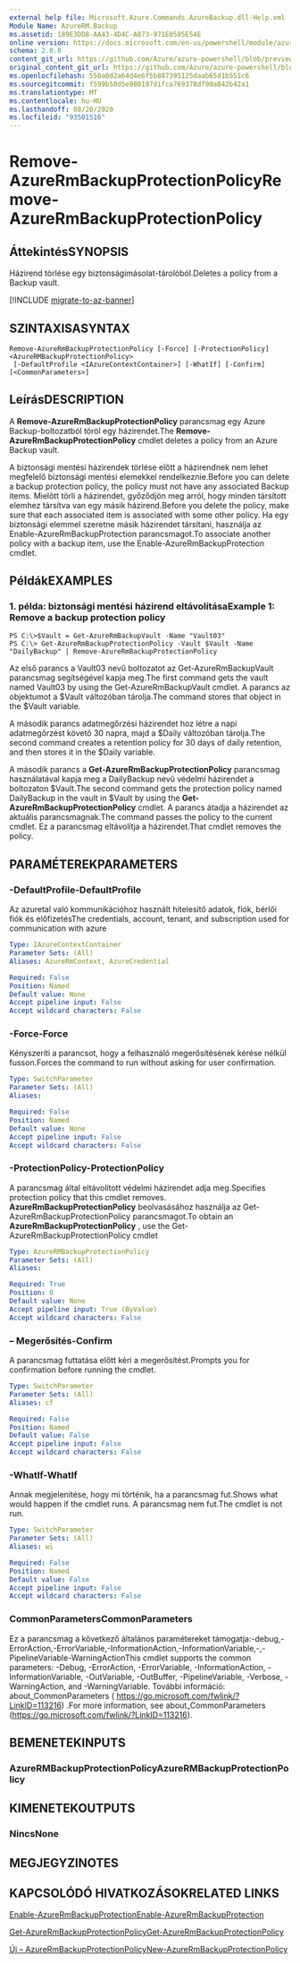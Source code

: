 ```yaml
---
external help file: Microsoft.Azure.Commands.AzureBackup.dll-Help.xml
Module Name: AzureRM.Backup
ms.assetid: 189E3DD8-AA43-4D4C-A873-971E0585E54E
online version: https://docs.microsoft.com/en-us/powershell/module/azurerm.backup/remove-azurermbackupprotectionpolicy
schema: 2.0.0
content_git_url: https://github.com/Azure/azure-powershell/blob/preview/src/ResourceManager/AzureBackup/Commands.AzureBackup/help/Remove-AzureRmBackupProtectionPolicy.md
original_content_git_url: https://github.com/Azure/azure-powershell/blob/preview/src/ResourceManager/AzureBackup/Commands.AzureBackup/help/Remove-AzureRmBackupProtectionPolicy.md
ms.openlocfilehash: 550a8d2a64d4e6f5b887395125daab65d1b551c6
ms.sourcegitcommit: f599b50d5e980197d1fca769378df90a842b42a1
ms.translationtype: MT
ms.contentlocale: hu-HU
ms.lasthandoff: 08/20/2020
ms.locfileid: "93501516"
---
```

# <span data-ttu-id="cbe86-101">Remove-AzureRmBackupProtectionPolicy</span><span class="sxs-lookup"><span data-stu-id="cbe86-101">Remove-AzureRmBackupProtectionPolicy</span></span>

## <span data-ttu-id="cbe86-102">Áttekintés</span><span class="sxs-lookup"><span data-stu-id="cbe86-102">SYNOPSIS</span></span>
<span data-ttu-id="cbe86-103">Házirend törlése egy biztonságimásolat-tárolóból.</span><span class="sxs-lookup"><span data-stu-id="cbe86-103">Deletes a policy from a Backup vault.</span></span>

[!INCLUDE [migrate-to-az-banner](../../includes/migrate-to-az-banner.md)]

## <span data-ttu-id="cbe86-104">SZINTAXISA</span><span class="sxs-lookup"><span data-stu-id="cbe86-104">SYNTAX</span></span>

```
Remove-AzureRmBackupProtectionPolicy [-Force] [-ProtectionPolicy] <AzureRMBackupProtectionPolicy>
 [-DefaultProfile <IAzureContextContainer>] [-WhatIf] [-Confirm] [<CommonParameters>]
```

## <span data-ttu-id="cbe86-105">Leírás</span><span class="sxs-lookup"><span data-stu-id="cbe86-105">DESCRIPTION</span></span>
<span data-ttu-id="cbe86-106">A **Remove-AzureRmBackupProtectionPolicy** parancsmag egy Azure Backup-boltozatból töröl egy házirendet.</span><span class="sxs-lookup"><span data-stu-id="cbe86-106">The **Remove-AzureRmBackupProtectionPolicy** cmdlet deletes a policy from an Azure Backup vault.</span></span>

<span data-ttu-id="cbe86-107">A biztonsági mentési házirendek törlése előtt a házirendnek nem lehet megfelelő biztonsági mentési elemekkel rendelkeznie.</span><span class="sxs-lookup"><span data-stu-id="cbe86-107">Before you can delete a backup protection policy, the policy must not have any associated Backup items.</span></span>
<span data-ttu-id="cbe86-108">Mielőtt törli a házirendet, győződjön meg arról, hogy minden társított elemhez társítva van egy másik házirend.</span><span class="sxs-lookup"><span data-stu-id="cbe86-108">Before you delete the policy, make sure that each associated item is associated with some other policy.</span></span>
<span data-ttu-id="cbe86-109">Ha egy biztonsági elemmel szeretne másik házirendet társítani, használja az Enable-AzureRmBackupProtection parancsmagot.</span><span class="sxs-lookup"><span data-stu-id="cbe86-109">To associate another policy with a backup item, use the Enable-AzureRmBackupProtection cmdlet.</span></span>

## <span data-ttu-id="cbe86-110">Példák</span><span class="sxs-lookup"><span data-stu-id="cbe86-110">EXAMPLES</span></span>

### <span data-ttu-id="cbe86-111">1. példa: biztonsági mentési házirend eltávolítása</span><span class="sxs-lookup"><span data-stu-id="cbe86-111">Example 1: Remove a backup protection policy</span></span>
```
PS C:\>$Vault = Get-AzureRmBackupVault -Name "Vault03"
PS C:\> Get-AzureRmBackupProtectionPolicy -Vault $Vault -Name "DailyBackup" | Remove-AzureRmBackupProtectionPolicy
```

<span data-ttu-id="cbe86-112">Az első parancs a Vault03 nevű boltozatot az Get-AzureRmBackupVault parancsmag segítségével kapja meg.</span><span class="sxs-lookup"><span data-stu-id="cbe86-112">The first command gets the vault named Vault03 by using the Get-AzureRmBackupVault cmdlet.</span></span>
<span data-ttu-id="cbe86-113">A parancs az objektumot a $Vault változóban tárolja.</span><span class="sxs-lookup"><span data-stu-id="cbe86-113">The command stores that object in the $Vault variable.</span></span>

<span data-ttu-id="cbe86-114">A második parancs adatmegőrzési házirendet hoz létre a napi adatmegőrzést követő 30 napra, majd a $Daily változóban tárolja.</span><span class="sxs-lookup"><span data-stu-id="cbe86-114">The second command creates a retention policy for 30 days of daily retention, and then stores it in the $Daily variable.</span></span>

<span data-ttu-id="cbe86-115">A második parancs a **Get-AzureRmBackupProtectionPolicy** parancsmag használatával kapja meg a DailyBackup nevű védelmi házirendet a boltozaton $Vault.</span><span class="sxs-lookup"><span data-stu-id="cbe86-115">The second command gets the protection policy named DailyBackup in the vault in $Vault by using the **Get-AzureRmBackupProtectionPolicy** cmdlet.</span></span>
<span data-ttu-id="cbe86-116">A parancs átadja a házirendet az aktuális parancsmagnak.</span><span class="sxs-lookup"><span data-stu-id="cbe86-116">The command passes the policy to the current cmdlet.</span></span>
<span data-ttu-id="cbe86-117">Ez a parancsmag eltávolítja a házirendet.</span><span class="sxs-lookup"><span data-stu-id="cbe86-117">That cmdlet removes the policy.</span></span>

## <span data-ttu-id="cbe86-118">PARAMÉTEREK</span><span class="sxs-lookup"><span data-stu-id="cbe86-118">PARAMETERS</span></span>

### <span data-ttu-id="cbe86-119">-DefaultProfile</span><span class="sxs-lookup"><span data-stu-id="cbe86-119">-DefaultProfile</span></span>
<span data-ttu-id="cbe86-120">Az azuretal való kommunikációhoz használt hitelesítő adatok, fiók, bérlői fiók és előfizetés</span><span class="sxs-lookup"><span data-stu-id="cbe86-120">The credentials, account, tenant, and subscription used for communication with azure</span></span>

```yaml
Type: IAzureContextContainer
Parameter Sets: (All)
Aliases: AzureRmContext, AzureCredential

Required: False
Position: Named
Default value: None
Accept pipeline input: False
Accept wildcard characters: False
```

### <span data-ttu-id="cbe86-121">-Force</span><span class="sxs-lookup"><span data-stu-id="cbe86-121">-Force</span></span>
<span data-ttu-id="cbe86-122">Kényszeríti a parancsot, hogy a felhasználó megerősítésének kérése nélkül fusson.</span><span class="sxs-lookup"><span data-stu-id="cbe86-122">Forces the command to run without asking for user confirmation.</span></span>

```yaml
Type: SwitchParameter
Parameter Sets: (All)
Aliases: 

Required: False
Position: Named
Default value: None
Accept pipeline input: False
Accept wildcard characters: False
```

### <span data-ttu-id="cbe86-123">-ProtectionPolicy</span><span class="sxs-lookup"><span data-stu-id="cbe86-123">-ProtectionPolicy</span></span>
<span data-ttu-id="cbe86-124">A parancsmag által eltávolított védelmi házirendet adja meg.</span><span class="sxs-lookup"><span data-stu-id="cbe86-124">Specifies protection policy that this cmdlet removes.</span></span>
<span data-ttu-id="cbe86-125">**AzureRmBackupProtectionPolicy** beolvasásához használja az Get-AzureRmBackupProtectionPolicy parancsmagot.</span><span class="sxs-lookup"><span data-stu-id="cbe86-125">To obtain an **AzureRmBackupProtectionPolicy** , use the Get-AzureRmBackupProtectionPolicy cmdlet</span></span>

```yaml
Type: AzureRMBackupProtectionPolicy
Parameter Sets: (All)
Aliases: 

Required: True
Position: 0
Default value: None
Accept pipeline input: True (ByValue)
Accept wildcard characters: False
```

### <span data-ttu-id="cbe86-126">– Megerősítés</span><span class="sxs-lookup"><span data-stu-id="cbe86-126">-Confirm</span></span>
<span data-ttu-id="cbe86-127">A parancsmag futtatása előtt kéri a megerősítést.</span><span class="sxs-lookup"><span data-stu-id="cbe86-127">Prompts you for confirmation before running the cmdlet.</span></span>

```yaml
Type: SwitchParameter
Parameter Sets: (All)
Aliases: cf

Required: False
Position: Named
Default value: False
Accept pipeline input: False
Accept wildcard characters: False
```

### <span data-ttu-id="cbe86-128">-WhatIf</span><span class="sxs-lookup"><span data-stu-id="cbe86-128">-WhatIf</span></span>
<span data-ttu-id="cbe86-129">Annak megjelenítése, hogy mi történik, ha a parancsmag fut.</span><span class="sxs-lookup"><span data-stu-id="cbe86-129">Shows what would happen if the cmdlet runs.</span></span>
<span data-ttu-id="cbe86-130">A parancsmag nem fut.</span><span class="sxs-lookup"><span data-stu-id="cbe86-130">The cmdlet is not run.</span></span>

```yaml
Type: SwitchParameter
Parameter Sets: (All)
Aliases: wi

Required: False
Position: Named
Default value: False
Accept pipeline input: False
Accept wildcard characters: False
```

### <span data-ttu-id="cbe86-131">CommonParameters</span><span class="sxs-lookup"><span data-stu-id="cbe86-131">CommonParameters</span></span>
<span data-ttu-id="cbe86-132">Ez a parancsmag a következő általános paramétereket támogatja:-debug,-ErrorAction,-ErrorVariable,-InformationAction,-InformationVariable,-,-PipelineVariable-WarningAction</span><span class="sxs-lookup"><span data-stu-id="cbe86-132">This cmdlet supports the common parameters: -Debug, -ErrorAction, -ErrorVariable, -InformationAction, -InformationVariable, -OutVariable, -OutBuffer, -PipelineVariable, -Verbose, -WarningAction, and -WarningVariable.</span></span> <span data-ttu-id="cbe86-133">További információ: about_CommonParameters ( https://go.microsoft.com/fwlink/?LinkID=113216) .</span><span class="sxs-lookup"><span data-stu-id="cbe86-133">For more information, see about_CommonParameters (https://go.microsoft.com/fwlink/?LinkID=113216).</span></span>

## <span data-ttu-id="cbe86-134">BEMENETEK</span><span class="sxs-lookup"><span data-stu-id="cbe86-134">INPUTS</span></span>

### <span data-ttu-id="cbe86-135">AzureRMBackupProtectionPolicy</span><span class="sxs-lookup"><span data-stu-id="cbe86-135">AzureRMBackupProtectionPolicy</span></span>

## <span data-ttu-id="cbe86-136">KIMENETEK</span><span class="sxs-lookup"><span data-stu-id="cbe86-136">OUTPUTS</span></span>

### <span data-ttu-id="cbe86-137">Nincs</span><span class="sxs-lookup"><span data-stu-id="cbe86-137">None</span></span>

## <span data-ttu-id="cbe86-138">MEGJEGYZI</span><span class="sxs-lookup"><span data-stu-id="cbe86-138">NOTES</span></span>

## <span data-ttu-id="cbe86-139">KAPCSOLÓDÓ HIVATKOZÁSOK</span><span class="sxs-lookup"><span data-stu-id="cbe86-139">RELATED LINKS</span></span>

[<span data-ttu-id="cbe86-140">Enable-AzureRmBackupProtection</span><span class="sxs-lookup"><span data-stu-id="cbe86-140">Enable-AzureRmBackupProtection</span></span>](./Enable-AzureRmBackupProtection.md)

[<span data-ttu-id="cbe86-141">Get-AzureRmBackupProtectionPolicy</span><span class="sxs-lookup"><span data-stu-id="cbe86-141">Get-AzureRmBackupProtectionPolicy</span></span>](./Get-AzureRmBackupProtectionPolicy.md)

[<span data-ttu-id="cbe86-142">Új – AzureRmBackupProtectionPolicy</span><span class="sxs-lookup"><span data-stu-id="cbe86-142">New-AzureRmBackupProtectionPolicy</span></span>](./New-AzureRmBackupProtectionPolicy.md)


